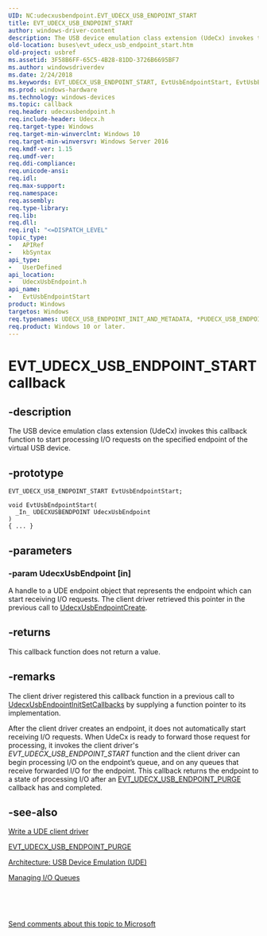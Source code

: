 ```yaml
---
UID: NC:udecxusbendpoint.EVT_UDECX_USB_ENDPOINT_START
title: EVT_UDECX_USB_ENDPOINT_START
author: windows-driver-content
description: The USB device emulation class extension (UdeCx) invokes this callback function to start processing I/O requests on the specified endpoint of the virtual USB device.
old-location: buses\evt_udecx_usb_endpoint_start.htm
old-project: usbref
ms.assetid: 3F58B6FF-65C5-4B28-81DD-3726B6695BF7
ms.author: windowsdriverdev
ms.date: 2/24/2018
ms.keywords: EVT_UDECX_USB_ENDPOINT_START, EvtUsbEndpointStart, EvtUsbEndpointStart callback function [Buses], buses.evt_udecx_usb_endpoint_start, udecxusbendpoint/EvtUsbEndpointStart
ms.prod: windows-hardware
ms.technology: windows-devices
ms.topic: callback
req.header: udecxusbendpoint.h
req.include-header: Udecx.h
req.target-type: Windows
req.target-min-winverclnt: Windows 10
req.target-min-winversvr: Windows Server 2016
req.kmdf-ver: 1.15
req.umdf-ver: 
req.ddi-compliance: 
req.unicode-ansi: 
req.idl: 
req.max-support: 
req.namespace: 
req.assembly: 
req.type-library: 
req.lib: 
req.dll: 
req.irql: "<=DISPATCH_LEVEL"
topic_type:
-	APIRef
-	kbSyntax
api_type:
-	UserDefined
api_location:
-	UdecxUsbEndpoint.h
api_name:
-	EvtUsbEndpointStart
product: Windows
targetos: Windows
req.typenames: UDECX_USB_ENDPOINT_INIT_AND_METADATA, *PUDECX_USB_ENDPOINT_INIT_AND_METADATA
req.product: Windows 10 or later.
---
```


# EVT_UDECX_USB_ENDPOINT_START callback


## -description


The USB device emulation class extension (UdeCx) invokes this callback function to start processing I/O requests on the specified endpoint of the virtual USB device.


## -prototype


````
EVT_UDECX_USB_ENDPOINT_START EvtUsbEndpointStart;

void EvtUsbEndpointStart(
  _In_ UDECXUSBENDPOINT UdecxUsbEndpoint
)
{ ... }
````


## -parameters




### -param UdecxUsbEndpoint [in]

A handle to a UDE endpoint object that represents the endpoint which can start receiving I/O requests. The client driver retrieved this pointer in the previous call to <a href="..\udecxusbendpoint\nf-udecxusbendpoint-udecxusbendpointcreate.md">UdecxUsbEndpointCreate</a>.


## -returns



This callback function does not return a value.




## -remarks



The client driver registered this callback function in a previous call to <a href="..\udecxusbendpoint\nf-udecxusbendpoint-udecxusbendpointinitsetcallbacks.md">UdecxUsbEndpointInitSetCallbacks</a> by supplying a function pointer to its implementation.

After the client driver creates an endpoint, it does not automatically start receiving I/O requests. When UdeCx is ready to forward those request for processing, it invokes the client driver's <i>EVT_UDECX_USB_ENDPOINT_START</i> function and the client driver can begin processing I/O on the endpoint’s queue, and on any queues that receive forwarded I/O for the endpoint. This callback returns the endpoint to a state of processing I/O after an <a href="..\udecxusbendpoint\nc-udecxusbendpoint-evt_udecx_usb_endpoint_purge.md">EVT_UDECX_USB_ENDPOINT_PURGE</a> callback has and completed.





## -see-also

<a href="https://msdn.microsoft.com/library/windows/hardware/mt595939">Write a UDE client driver</a>



<a href="..\udecxusbendpoint\nc-udecxusbendpoint-evt_udecx_usb_endpoint_purge.md">EVT_UDECX_USB_ENDPOINT_PURGE</a>



<a href="https://msdn.microsoft.com/library/windows/hardware/mt595932">Architecture: USB Device Emulation (UDE)</a>



<a href="https://docs.microsoft.com/en-us/windows-hardware/drivers/wdf/managing-i-o-queues">Managing I/O Queues</a>



 

 

<a href="mailto:wsddocfb@microsoft.com?subject=Documentation%20feedback [usbref\buses]:%20EVT_UDECX_USB_ENDPOINT_START callback function%20 RELEASE:%20(2/24/2018)&amp;body=%0A%0APRIVACY STATEMENT%0A%0AWe use your feedback to improve the documentation. We don't use your email address for any other purpose, and we'll remove your email address from our system after the issue that you're reporting is fixed. While we're working to fix this issue, we might send you an email message to ask for more info. Later, we might also send you an email message to let you know that we've addressed your feedback.%0A%0AFor more info about Microsoft's privacy policy, see http://privacy.microsoft.com/en-us/default.aspx." title="Send comments about this topic to Microsoft">Send comments about this topic to Microsoft</a>

